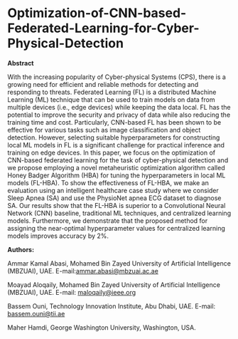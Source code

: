 # Optimization-of-CNN-based-Federated-Learning-for-Cyber-Physical-Detection

**Abstract**

With the increasing popularity of Cyber-physical Systems (CPS), there is a growing need for efficient and reliable methods for detecting and responding to threats. Federated Learning (FL) is a distributed Machine Learning (ML) technique that can be used to train models on data from multiple devices (i.e., edge devices) while keeping the data local. FL has the potential to improve the security and privacy of data while also reducing the training time and cost. Particularly, CNN-based FL has been shown to be effective for various tasks such as image classification and object detection. However, selecting suitable hyperparameters for constructing local ML models in FL is a significant challenge for practical inference and training on edge devices. In this paper, we focus on the optimization of CNN-based federated learning for the task of cyber-physical detection and we propose employing a novel metaheuristic optimization algorithm called Honey Badger Algorithm (HBA) for tuning the hyperparameters in local ML models (FL-HBA). To show the effectiveness of FL-HBA, we make an evaluation using an intelligent healthcare case study where we consider Sleep Apnea (SA) and use the PhysioNet apnea ECG dataset to diagnose SA. Our results show that the FL-HBA is superior to a Convolutional Neural Network (CNN) baseline, traditional ML techniques, and centralized learning models. Furthermore, we demonstrate that the proposed method for assigning the near-optimal hyperparameter values for centralized learning models improves accuracy by 2%.

**Authors:**

Ammar Kamal Abasi, Mohamed Bin Zayed University of Artificial Intelligence (MBZUAI), UAE.
E-mail:ammar.abasi@mbzuai.ac.ae

Moayad Aloqaily, Mohamed Bin Zayed University of Artificial Intelligence (MBZUAI), UAE.
E-mail: maloqaily@ieee.org

Bassem Ouni, Technology Innovation Institute, Abu Dhabi, UAE.
E-mail: bassem.ouni@tii.ae

Maher Hamdi, George Washington University, Washington, USA.
